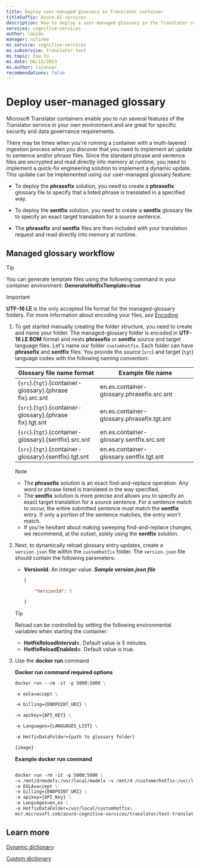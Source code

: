 ```yaml
---
title: Deploy user-managed glossary in Translator container
titleSuffix: Azure AI services
description: How to deploy a user-managed glossary in the Translator container environment.
services: cognitive-services
author: laujan
manager: nitinme
ms.service: cognitive-services
ms.subservice: translator-text
ms.topic: how-to
ms.date: 08/15/2023
ms.author: lajanuar
recommendations: false
---
```


<!-- markdownlint-disable MD036 -->
<!-- markdownlint-disable MD046 -->

# Deploy user-managed glossary

Microsoft Translator containers enable you to run several features of the Translator service in your own environment and are great for specific security and data governance requirements.

There may be times when you're running a container with a multi-layered ingestion process when you discover that you need to implement an update to sentence and/or phrase files. Since the standard phrase and sentence files are encrypted and read directly into memory at runtime, you need to implement a quick-fix engineering solution to implement a dynamic update. This update can be implemented using our user-managed glossary feature:

* To deploy the **phrase&#8203;fix** solution, you need to create a **phrase&#8203;fix** glossary file to specify that a listed phrase is translated in a specified way.

* To deploy the **sent&#8203;fix** solution, you need to create a **sent&#8203;fix** glossary file to specify an exact target translation for a source sentence.

* The **phrase&#8203;fix** and **sent&#8203;fix** files are then included with your translation request and read directly into memory at runtime.

## Managed glossary workflow

> [!TIP]
> You can generate template files using the following command in your container environment:
> **GenerateHotfixTemplate=true**

  > [!IMPORTANT]
  > **UTF-16 LE** is the only accepted file format for the managed-glossary folders. For more information about encoding your files, *see* [Encoding](/powershell/module/microsoft.powershell.management/set-content?view=powershell-7.2#-encoding&preserve-view=true)

1. To get started manually creating the folder structure, you need to create and name your  folder. The managed-glossary folder is encoded in **UTF-16 LE BOM** format and nests **phrase&#8203;fix** or **sent&#8203;fix** source and target language files. Let's name our folder `customhotfix`. Each folder can have **phrase&#8203;fix** and **sent&#8203;fix** files. You provide the source (`src`) and target (`tgt`) language codes with the following naming convention:

    |Glossary file name format|Example file name |
    |-----|-----|
    |{`src`}.{`tgt`}.{container-glossary}.{phrase&#8203;fix}.src.snt|en.es.container-glossary.phrasefix.src.snt|
    |{`src`}.{`tgt`}.{container-glossary}.{phrase&#8203;fix}.tgt.snt|en.es.container-glossary.phrasefix.tgt.snt|
    |{`src`}.{`tgt`}.{container-glossary}.{sent&#8203;fix}.src.snt|en.es.container-glossary.sentfix.src.snt|
    |{`src`}.{`tgt`}.{container-glossary}.{sent&#8203;fix}.tgt.snt|en.es.container-glossary.sentfix.tgt.snt|

   > [!NOTE]
   >
   > * The **phrase&#8203;fix** solution is an exact find-and-replace operation. Any word or phrase listed is translated in the way specified.
   > * The **sent&#8203;fix** solution is more precise and allows you to specify an exact target translation for a source sentence. For a sentence match to occur, the entire submitted sentence must match the **sent&#8203;fix** entry. If only a portion of the sentence matches, the entry won't match.
   > * If you're hesitant about making sweeping find-and-replace changes, we recommend, at the outset, solely using the **sent&#8203;fix** solution.

1. Next, to dynamically reload glossary entry updates, create a `version.json` file within the `customhotfix` folder. The `version.json` file should contain the following parameters:

    * **VersionId**. An integer value.
      ***Sample version.json file***

        ```json
        {

            "VersionId": 5

        }
        ```

    > [!TIP]
    >
    > Reload can be controlled by setting the following environmental variables when starting the container:
    >
    > * **HotfixReloadInterval=**. Default value is 5 minutes.
    > * **HotfixReloadEnabled=**. Default value is true.

1. Use the **docker run** command

    **Docker run command required options**

    ```dockerfile
    docker run --rm -it -p 5000:5000 \

    -e eula=accept \

    -e billing={ENDPOINT_URI} \

    -e apikey={API_KEY} \

    -e Languages={LANGUAGES_LIST} \

    -e HotfixDataFolder={path to glossary folder}

    {image}
    ```

    **Example docker run command**

    ```dockerfile

    docker run -rm -it -p 5000:5000 \
    -v /mnt/d/models:/usr/local/models -v /mnt/d /customerhotfix:/usr/local/customhotfix \
    -e EULA=accept \
    -e billing={ENDPOINT_URI} \
    -e apikey={API_Key} \
    -e Languages=en,es \
    -e HotfixDataFolder=/usr/local/customhotfix\
    mcr.microsoft.com/azure-cognitive-services/translator/text-translation:latest

   ```

## Learn more

[Dynamic dictionary](../dynamic-dictionary.md)

[Custom dictionary](../custom-translator/concepts/dictionaries.md)
